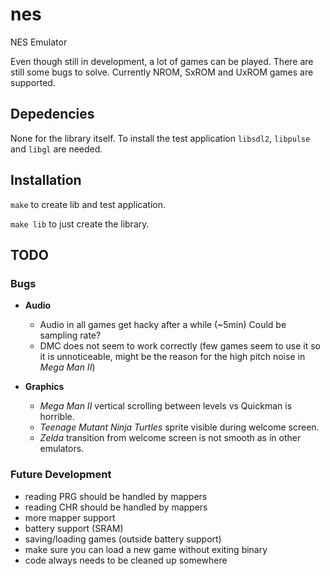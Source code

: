 # nes

NES Emulator

Even though still in development, a lot of games can be played. There are still some bugs to solve.
Currently NROM, SxROM and UxROM games are supported.

## Depedencies

None for the library itself.
To install the test application `libsdl2`, `libpulse` and `libgl` are needed.

## Installation

`make` to create lib and test application.

`make lib` to just create the library.

## TODO

### Bugs

* **Audio**
	* Audio in all games get hacky after a while (~5min) Could be sampling rate?
	* DMC does not seem to work correctly (few games seem to use it so it is unnoticeable, might be the reason for the high pitch noise in *Mega Man II*)

* **Graphics**
	* *Mega Man II* vertical scrolling between levels vs Quickman is horrible.
	* *Teenage Mutant Ninja Turtles* sprite visible during welcome screen.
	* *Zelda* transition from welcome screen is not smooth as in other emulators.

### Future Development

* reading PRG should be handled by mappers
* reading CHR should be handled by mappers
* more mapper support
* battery support (SRAM)
* saving/loading games (outside battery support)
* make sure you can load a new game without exiting binary
* code always needs to be cleaned up somewhere

